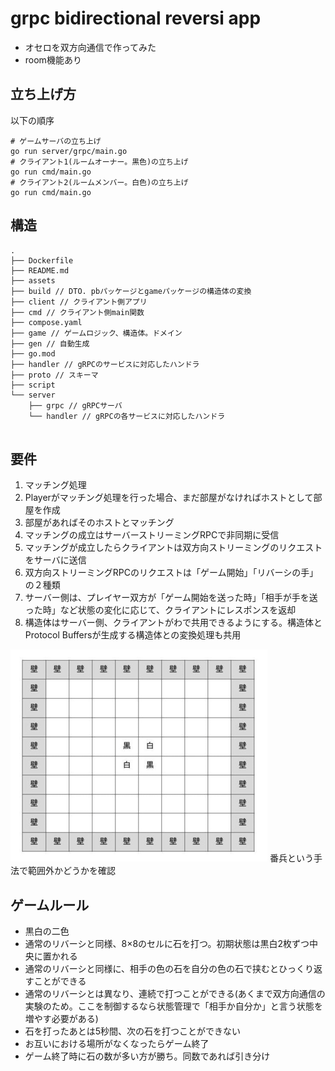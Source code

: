 # grpc bidirectional reversi app
- オセロを双方向通信で作ってみた
- room機能あり

## 立ち上げ方
以下の順序
```shell
# ゲームサーバの立ち上げ
go run server/grpc/main.go
# クライアント1(ルームオーナー。黒色)の立ち上げ
go run cmd/main.go
# クライアント2(ルームメンバー。白色)の立ち上げ
go run cmd/main.go
```

## 構造

```
.
├── Dockerfile
├── README.md
├── assets
├── build // DTO. pbパッケージとgameパッケージの構造体の変換
├── client // クライアント側アプリ
├── cmd // クライアント側main関数
├── compose.yaml
├── game // ゲームロジック、構造体。ドメイン
├── gen // 自動生成
├── go.mod
├── handler // gRPCのサービスに対応したハンドラ
├── proto // スキーマ
├── script
└── server
    ├── grpc // gRPCサーバ
    └── handler // gRPCの各サービスに対応したハンドラ
 

```

## 要件
1. マッチング処理
2. Playerがマッチング処理を行った場合、まだ部屋がなければホストとして部屋を作成
3. 部屋があればそのホストとマッチング
4. マッチングの成立はサーバーストリーミングRPCで非同期に受信
5. マッチングが成立したらクライアントは双方向ストリーミングのリクエストをサーバに送信
6. 双方向ストリーミングRPCのリクエストは「ゲーム開始」「リバーシの手」の２種類
7. サーバー側は、プレイヤー双方が「ゲーム開始を送った時」「相手が手を送った時」など状態の変化に応じて、クライアントにレスポンスを返却
8. 構造体はサーバー側、クライアントがわで共用できるようにする。構造体とProtocol Buffersが生成する構造体との変換処理も共用

![img.png](assets/img.png)
番兵という手法で範囲外かどうかを確認

## ゲームルール
- 黒白の二色
- 通常のリバーシと同様、8×8のセルに石を打つ。初期状態は黒白2枚ずつ中央に置かれる
- 通常のリバーシと同様に、相手の色の石を自分の色の石で挟むとひっくり返すことができる
- 通常のリバーシとは異なり、連続で打つことができる(あくまで双方向通信の実験のため。ここを制御するなら状態管理で「相手か自分か」と言う状態を増やす必要がある)
- 石を打ったあとは5秒間、次の石を打つことができない
- お互いにおける場所がなくなったらゲーム終了
- ゲーム終了時に石の数が多い方が勝ち。同数であれば引き分け